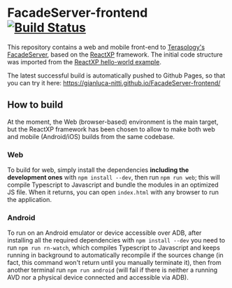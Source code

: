 # FacadeServer-frontend [![Build Status](https://travis-ci.org/gianluca-nitti/FacadeServer-frontend.svg?branch=master)](https://travis-ci.org/gianluca-nitti/FacadeServer-frontend)
This repository contains a web and mobile front-end to [Terasology's FacadeServer](https://github.com/MovingBlocks/FacadeServer), based on the [ReactXP](https://github.com/Microsoft/reactxp) framework. The initial code structure was imported from the [ReactXP hello-world example](https://github.com/Microsoft/reactxp/tree/master/samples/hello-world).

The latest successful build is automatically pushed to Github Pages, so that you can try it here: https://gianluca-nitti.github.io/FacadeServer-frontend/

## How to build
At the moment, the Web (browser-based) environment is the main target, but the ReactXP framework has been chosen to allow to make both web and mobile (Android/iOS) builds from the same codebase.

### Web
To build for web, simply install the dependencies **including the development ones** with `npm install --dev`, then run `npm run web`; this will compile Typescript to Javascript and bundle the modules in an optimized JS file. When it returns, you can open `index.html` with any browser to run the application.

### Android
To run on an Android emulator or device accessible over ADB, after installing all the required dependencies with `npm install --dev` you need to run `npm run rn-watch`, which compiles Typescript to Javascript and keeps running in background to automatically recompile if the sources change (in fact, this command won't return until you manually terminate it), then from another terminal run `npm run android` (will fail if there is neither a running AVD nor a physical device connected and accessible via ADB).
